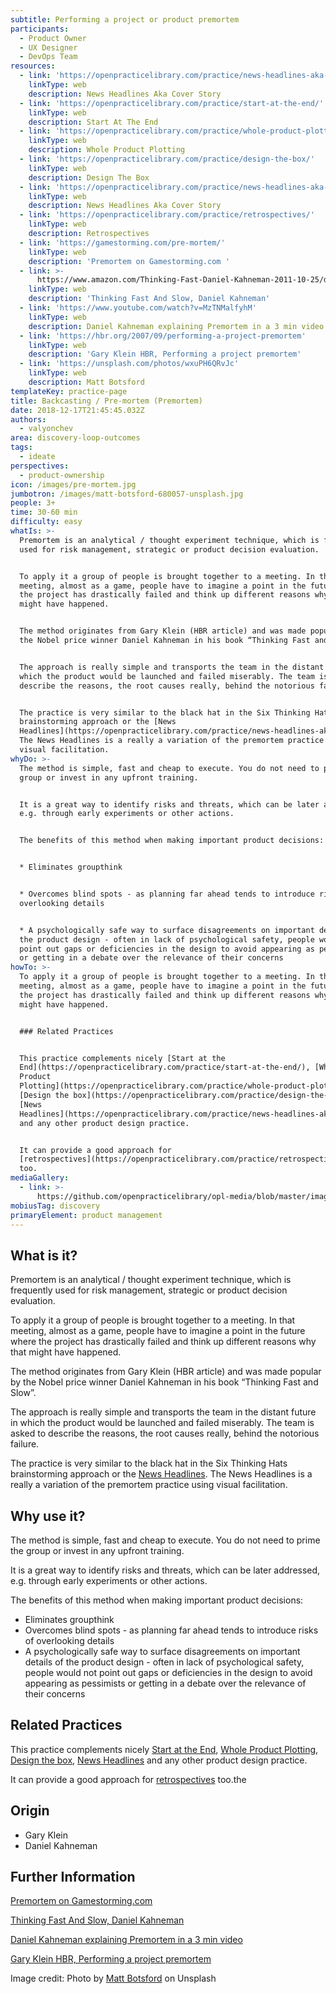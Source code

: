 ```yaml
---
subtitle: Performing a project or product premortem
participants:
  - Product Owner
  - UX Designer
  - DevOps Team
resources:
  - link: 'https://openpracticelibrary.com/practice/news-headlines-aka-cover-story/'
    linkType: web
    description: News Headlines Aka Cover Story
  - link: 'https://openpracticelibrary.com/practice/start-at-the-end/'
    linkType: web
    description: Start At The End
  - link: 'https://openpracticelibrary.com/practice/whole-product-plotting/'
    linkType: web
    description: Whole Product Plotting
  - link: 'https://openpracticelibrary.com/practice/design-the-box/'
    linkType: web
    description: Design The Box
  - link: 'https://openpracticelibrary.com/practice/news-headlines-aka-cover-story/'
    linkType: web
    description: News Headlines Aka Cover Story
  - link: 'https://openpracticelibrary.com/practice/retrospectives/'
    linkType: web
    description: Retrospectives
  - link: 'https://gamestorming.com/pre-mortem/'
    linkType: web
    description: 'Premortem on Gamestorming.com '
  - link: >-
      https://www.amazon.com/Thinking-Fast-Daniel-Kahneman-2011-10-25/dp/B01FIYNOKU/
    linkType: web
    description: 'Thinking Fast And Slow, Daniel Kahneman'
  - link: 'https://www.youtube.com/watch?v=MzTNMalfyhM'
    linkType: web
    description: Daniel Kahneman explaining Premortem in a 3 min video
  - link: 'https://hbr.org/2007/09/performing-a-project-premortem'
    linkType: web
    description: 'Gary Klein HBR, Performing a project premortem'
  - link: 'https://unsplash.com/photos/wxuPH6QRvJc'
    linkType: web
    description: Matt Botsford
templateKey: practice-page
title: Backcasting / Pre-mortem (Premortem)
date: 2018-12-17T21:45:45.032Z
authors:
  - valyonchev
area: discovery-loop-outcomes
tags:
  - ideate
perspectives:
  - product-ownership
icon: /images/pre-mortem.jpg
jumbotron: /images/matt-botsford-680057-unsplash.jpg
people: 3+
time: 30-60 min
difficulty: easy
whatIs: >-
  Premortem is an analytical / thought experiment technique, which is frequently
  used for risk management, strategic or product decision evaluation.


  To apply it a group of people is brought together to a meeting. In that
  meeting, almost as a game, people have to imagine a point in the future where
  the project has drastically failed and think up different reasons why that
  might have happened.


  The method originates from Gary Klein (HBR article) and was made popular by
  the Nobel price winner Daniel Kahneman in his book “Thinking Fast and Slow”.


  The approach is really simple and transports the team in the distant future in
  which the product would be launched and failed miserably. The team is asked to
  describe the reasons, the root causes really, behind the notorious failure.


  The practice is very similar to the black hat in the Six Thinking Hats
  brainstorming approach or the [News
  Headlines](https://openpracticelibrary.com/practice/news-headlines-aka-cover-story/).
  The News Headlines is a really a variation of the premortem practice using
  visual facilitation.
whyDo: >-
  The method is simple, fast and cheap to execute. You do not need to prime the
  group or invest in any upfront training.


  It is a great way to identify risks and threats, which can be later addressed,
  e.g. through early experiments or other actions.


  The benefits of this method when making important product decisions:


  * Eliminates groupthink


  * Overcomes blind spots - as planning far ahead tends to introduce risks of
  overlooking details


  * A psychologically safe way to surface disagreements on important details of
  the product design - often in lack of psychological safety, people would not
  point out gaps or deficiencies in the design to avoid appearing as pessimists
  or getting in a debate over the relevance of their concerns
howTo: >-
  To apply it a group of people is brought together to a meeting. In that
  meeting, almost as a game, people have to imagine a point in the future where
  the project has drastically failed and think up different reasons why that
  might have happened.


  ### Related Practices


  This practice complements nicely [Start at the
  End](https://openpracticelibrary.com/practice/start-at-the-end/), [Whole
  Product
  Plotting](https://openpracticelibrary.com/practice/whole-product-plotting/),
  [Design the box](https://openpracticelibrary.com/practice/design-the-box/),
  [News
  Headlines](https://openpracticelibrary.com/practice/news-headlines-aka-cover-story/)
  and any other product design practice.


  It can provide a good approach for
  [retrospectives](https://openpracticelibrary.com/practice/retrospectives/)
  too.
mediaGallery:
  - link: >-
      https://github.com/openpracticelibrary/opl-media/blob/master/images/Pre-Mortem.jpg?raw=true
mobiusTag: discovery
primaryElement: product management
---
```

## What is it?

Premortem is an analytical / thought experiment technique, which is frequently used for risk management, strategic or product decision evaluation.

To apply it a group of people is brought together to a meeting. In that meeting, almost as a game, people have to imagine a point in the future where the project has drastically failed and think up different reasons why that might have happened.

The method originates from Gary Klein (HBR article) and was made popular by the Nobel price winner Daniel Kahneman in his book “Thinking Fast and Slow”.

The approach is really simple and transports the team in the distant future in which the product would be launched and failed miserably. The team is asked to describe the reasons, the root causes really, behind the notorious failure.

The practice is very similar to the black hat in the Six Thinking Hats brainstorming approach or the [News Headlines](https://openpracticelibrary.com/practice/news-headlines-aka-cover-story/). The News Headlines is a really a variation of the premortem practice using visual facilitation.

## Why use it?

The method is simple, fast and cheap to execute. You do not need to prime the group or invest in any upfront training.

It is a great way to identify risks and threats, which can be later addressed, e.g. through early experiments or other actions.

The benefits of this method when making important product decisions:

* Eliminates groupthink
* Overcomes blind spots - as planning far ahead tends to introduce risks of overlooking details
* A psychologically safe way to surface disagreements on important details of the product design - often in lack of psychological safety, people would not point out gaps or deficiencies in the design to avoid appearing as pessimists or getting in a debate over the relevance of their concerns

## Related Practices

This practice complements nicely [Start at the End](https://openpracticelibrary.com/practice/start-at-the-end/), [Whole Product Plotting](https://openpracticelibrary.com/practice/whole-product-plotting/), [Design the box](https://openpracticelibrary.com/practice/design-the-box/), [News Headlines](https://openpracticelibrary.com/practice/news-headlines-aka-cover-story/) and any other product design practice.

It can provide a good approach for [retrospectives](https://openpracticelibrary.com/practice/retrospectives/) too.the

## Origin

* Gary Klein
* Daniel Kahneman

## Further Information

[Premortem on Gamestorming.com ](https://gamestorming.com/pre-mortem/)

[Thinking Fast And Slow, Daniel Kahneman](https://www.amazon.com/Thinking-Fast-Daniel-Kahneman-2011-10-25/dp/B01FIYNOKU/)

[Daniel Kahneman explaining Premortem in a 3 min video](https://www.youtube.com/watch?v=MzTNMalfyhM)

[Gary Klein HBR, Performing a project premortem](https://hbr.org/2007/09/performing-a-project-premortem)

Image credit: Photo by [Matt Botsford](https://unsplash.com/photos/wxuPH6QRvJc) on Unsplash
